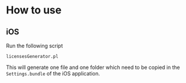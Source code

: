 # How to use

## iOS

Run the following script

    licensesGenerator.pl

This will generate one file and one folder which need to be copied in the `Settings.bundle` of the iOS application.    

